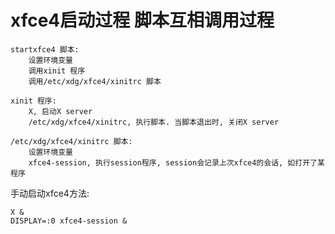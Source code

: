 # xfce4启动过程 脚本互相调用过程


```text
startxfce4 脚本:
	设置环境变量
	调用xinit 程序
	调用/etc/xdg/xfce4/xinitrc 脚本

xinit 程序:
	X, 启动X server
	/etc/xdg/xfce4/xinitrc, 执行脚本. 当脚本退出时, 关闭X server

/etc/xdg/xfce4/xinitrc 脚本:
	设置环境变量
	xfce4-session, 执行session程序, session会记录上次xfce4的会话, 如打开了某程序
```

手动启动xfce4方法:

```base
X &
DISPLAY=:0 xfce4-session &
```
